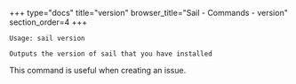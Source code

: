 +++
type="docs"
title="version"
browser_title="Sail - Commands - version"
section_order=4
+++

```
Usage: sail version

Outputs the version of sail that you have installed
```

This command is useful when creating an issue.